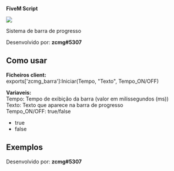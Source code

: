 **FiveM Script**

<img src="https://media.discordapp.net/attachments/859508698879885312/1027692849652842496/ezgif.com-gif-maker.gif"/>

Sistema de barra de progresso

Desenvolvido por: **zcmg#5307**

## Como usar

**Ficheiros client:**</br>
exports['zcmg_barra']:Iniciar(Tempo, "Texto", Tempo_ON/OFF)

**Variaveis:**</br>
Tempo: Tempo de exibição da barra (valor em milissegundos (ms)) </br>
Texto: Texto que aparece na barra de progresso</br>
Tempo_ON/OFF:  true/false</br>
- true</br>
- false</br>


## Exemplos




Desenvolvido por: **zcmg#5307**
